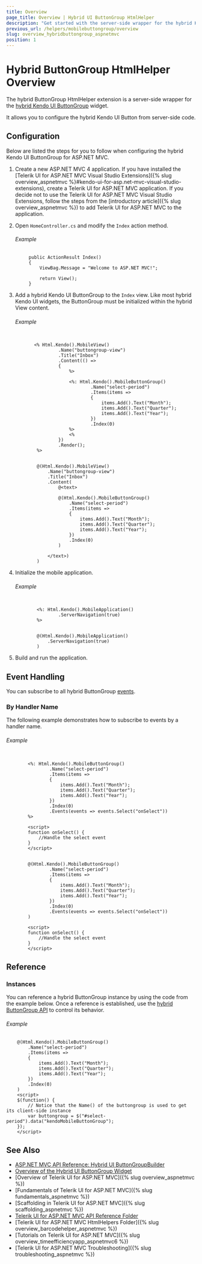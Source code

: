 ```yaml
---
title: Overview
page_title: Overview | Hybrid UI ButtonGroup HtmlHelper
description: "Get started with the server-side wrapper for the hybrid Kendo UI ButtonGroup widget for ASP.NET MVC."
previous_url: /helpers/mobilebuttongroup/overview
slug: overview_hybridbuttongroup_aspnetmvc
position: 1
---
```


# Hybrid ButtonGroup HtmlHelper Overview

The hybrid ButtonGroup HtmlHelper extension is a server-side wrapper for the [hybrid Kendo UI ButtonGroup](http://demos.telerik.com/kendo-ui/m/index#buttongroup/mobile) widget.

It allows you to configure the hybrid Kendo UI Button from server-side code.

## Configuration

Below are listed the steps for you to follow when configuring the hybrid Kendo UI ButtonGroup for ASP.NET MVC.

1. Create a new ASP.NET MVC 4 application. If you have installed the [Telerik UI for ASP.NET MVC Visual Studio Extensions]({% slug overview_aspnetmvc %}#kendo-ui-for-asp.net-mvc-visual-studio-extensions), create a Telerik UI for ASP.NET MVC application. If you decide not to use the Telerik UI for ASP.NET MVC Visual Studio Extensions, follow the steps from the [introductory article]({% slug overview_aspnetmvc %}) to add Telerik UI for ASP.NET MVC to the application.

1. Open `HomeController.cs` and modify the `Index` action method.

    ###### Example

            public ActionResult Index()
            {
                ViewBag.Message = "Welcome to ASP.NET MVC!";

                return View();
            }

1. Add a hybrid Kendo UI ButtonGroup to the `Index` view. Like most hybrid Kendo UI widgets, the ButtonGroup must be initialized within the hybrid View content.

    ###### Example

    ```tab-ASPX

           <% Html.Kendo().MobileView()
                    .Name("buttongroup-view")
                    .Title("Inbox")
                    .Content(() =>
                    {
                        %>

                        <%: Html.Kendo().MobileButtonGroup()
                                .Name("select-period")
                                .Items(items =>
                                {
                                    items.Add().Text("Month");
                                    items.Add().Text("Quarter");
                                    items.Add().Text("Year");
                                })
                                .Index(0)
                        %>
                        <%
                    })
                    .Render();
            %>
    ```
    ```tab-Razor

            @(Html.Kendo().MobileView()
                .Name("buttongroup-view")
                .Title("Inbox")
                .Content(
                    @<text>

                    @(Html.Kendo().MobileButtonGroup()
                        .Name("select-period")
                        .Items(items =>
                        {
                            items.Add().Text("Month");
                            items.Add().Text("Quarter");
                            items.Add().Text("Year");
                        })
                        .Index(0)
                    )

                </text>)
            )
    ```

1. Initialize the mobile application.

    ###### Example

    ```tab-ASPX

            <%: Html.Kendo().MobileApplication()
                    .ServerNavigation(true)
            %>
    ```
    ```tab-Razor

            @(Html.Kendo().MobileApplication()
                .ServerNavigation(true)
            )
    ```

1. Build and run the application.

## Event Handling

You can subscribe to all hybrid ButtonGroup [events](../../../../kendo-ui/api/javascript/mobile/ui/buttongroup#events).

### By Handler Name

The following example demonstrates how to subscribe to events by a handler name.

###### Example

```tab-ASPX

        <%: Html.Kendo().MobileButtonGroup()
                .Name("select-period")
                .Items(items =>
                {
                    items.Add().Text("Month");
                    items.Add().Text("Quarter");
                    items.Add().Text("Year");
                })
                .Index(0)
                .Events(events => events.Select("onSelect"))
        %>

        <script>
        function onSelect() {
            //Handle the select event
        }
        </script>
```
```tab-Razor

        @(Html.Kendo().MobileButtonGroup()
                .Name("select-period")
                .Items(items =>
                {
                    items.Add().Text("Month");
                    items.Add().Text("Quarter");
                    items.Add().Text("Year");
                })
                .Index(0)
                .Events(events => events.Select("onSelect"))
        )

        <script>
        function onSelect() {
            //Handle the select event
        }
        </script>
```

## Reference

### Instances

You can reference a hybrid ButtonGroup instance by using the code from the example below. Once a reference is established, use the [hybrid ButtonGroup API](../../../../kendo-ui/api/javascript/mobile/ui/buttongroup#methods) to control its behavior.

###### Example

        @(Html.Kendo().MobileButtonGroup()
            .Name("select-period")
            .Items(items =>
            {
                items.Add().Text("Month");
                items.Add().Text("Quarter");
                items.Add().Text("Year");
            })
            .Index(0)
        )
        <script>
        $(function() {
            // Notice that the Name() of the buttongroup is used to get its client-side instance
            var buttongroup = $("#select-period").data("kendoMobileButtonGroup");
        });
        </script>

## See Also

* [ASP.NET MVC API Reference: Hybrid UI ButtonGroupBuilder](../../../kendo-ui/api/Kendo.Mvc.UI.Fluent/MobileButtonGroupBuilder)
* [Overview of the Hybrid UI ButtonGroup Widget](../../../kendo-ui/controls/hybrid/buttongroup/buttongroup)
* [Overview of Telerik UI for ASP.NET MVC]({% slug overview_aspnetmvc %})
* [Fundamentals of Telerik UI for ASP.NET MVC]({% slug fundamentals_aspnetmvc %})
* [Scaffolding in Telerik UI for ASP.NET MVC]({% slug scaffolding_aspnetmvc %})
* [Telerik UI for ASP.NET MVC API Reference Folder](../../../kendo-ui/api/Kendo.Mvc/AggregateFunction)
* [Telerik UI for ASP.NET MVC HtmlHelpers Folder]({% slug overview_barcodehelper_aspnetmvc %})
* [Tutorials on Telerik UI for ASP.NET MVC]({% slug overview_timeefficiencyapp_aspnetmvc6 %})
* [Telerik UI for ASP.NET MVC Troubleshooting]({% slug troubleshooting_aspnetmvc %})
